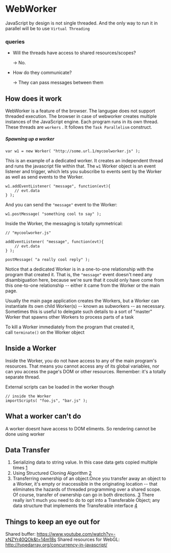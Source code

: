 # WebWorker

JavaScript by design is not single threaded. And the only way to run it in parallel will be to use `Virtual Threading` 

### queries

- Will the threads have access to shared resources/scopes?

  -> No.

- How do they communicate?

  -> They can pass messages between them

## How does it work

WebWorker is a feature of the browser. The langugae does not support threaded execution. The browser in case of webworker creates multiple instances of the JavaScript engine. Each program runs in its own thread. These threads are `workers` . It follows the `Task Parallelism` construct.

##### Spawning up a worker

`var w1 = new Worker( "http://some.url.1/mycoolworker.js" );`

This is an example of a dedicated worker. It creates an independent thread and runs the javascript file within that. The `w1` Worker object is an event listener and trigger, which lets you subscribe to events sent by the Worker as well as send events to the Worker. 

```
w1.addEventListener( "message", function(evt){
    // evt.data
} );
```

And you can send the `"message"` event to the Worker:

```
w1.postMessage( "something cool to say" );
```

Inside the Worker, the messaging is totally symmetrical:

```
// "mycoolworker.js"

addEventListener( "message", function(evt){
    // evt.data
} );

postMessage( "a really cool reply" );
```

Notice that a dedicated Worker is in a one-to-one relationship with the program that created it. That is, the `"message"` event doesn't need any disambiguation here, because we're sure that it could only have come from this one-to-one relationship -- either it came from the Worker or the main page.

Usually the main page application creates the Workers, but a Worker can instantiate its own child Worker(s) -- known as subworkers -- as necessary. Sometimes this is useful to delegate such details to a sort of "master" Worker that spawns other Workers to process parts of a task

To kill a Worker immediately from the program that created it, call `terminate()` on the Worker object 

## Inside a Worker

Inside the Worker, you do not have access to any of the main program's resources. That means you cannot access any of its global variables, nor can you access the page's DOM or other resources. Remember: it's a totally separate thread.

External scripts can be loaded in the worker though

```
// inside the Worker
importScripts( "foo.js", "bar.js" );
```
## What a worker can't do
A worker doesnt have access to DOM eliments. So rendering cannot be done using worker

## Data Transfer

1. Serializing data to string value. In this case data gets copied multiple times [1]
2. Using Structured Cloning Algorithm [2][MDN]
3. Transferring ownership of an object.Once you transfer away an object to a Worker, it's empty or inaccessible in the originating location -- that eliminates the hazards of threaded programming over a shared scope. Of course, transfer of ownership can go in both directions. [3] There really isn't much you need to do to opt into a Transferable Object; any data structure that implements the Transferable interface [4][Transferable API]


## Things to keep an eye out for

Shared buffer: https://www.youtube.com/watch?v=-xNZYr40QOk&t=14m18s
Shared resources for WebGL: http://typedarray.org/concurrency-in-javascript/

[1]:https://nolanlawson.com/2016/02/29/high-performance-web-worker-messages/
[3]:http://updates.html5rocks.com/2011/12/Transferable-Objects-Lightning-Fast
[MDN]:https://developer.mozilla.org/en-US/docs/Web/Guide/API/DOM/The_structured_clone_algorithm
[Transferable API]:https://developer.mozilla.org/en-US/docs/Web/API/Transferable